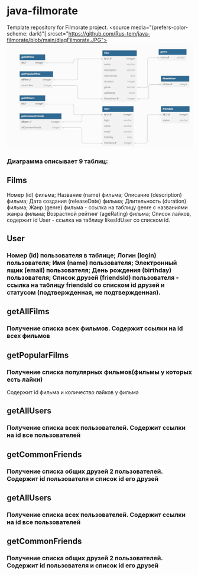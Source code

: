 # java-filmorate
Template repository for Filmorate project.
<picture>
 <source media="(prefers-color-scheme: dark)"[ srcset="https://github.com/Rus-tem/java-filmorate/blob/main/diagFilmorate.JPG">
 <source media="(prefers-color-scheme: light)" srcset="https://github.com/Rus-tem/java-filmorate/blob/main/diagFilmorate.JPG">
 <img alt="YOUR-ALT-TEXT" src="https://github.com/Rus-tem/java-filmorate/blob/main/diagFilmorate.JPG">
</picture>
<H3> Диаграмма описывает 9 таблиц: </H3>
<h2>Films</h2>
 Номер (id) фильма;
 Название (name) фильма;
 Описание (description) фильма;
 Дата создания (releaseDate) фильма;
 Длительность (duration) фильма;
 Жанр (genre) фильма - ссылка на таблицу genre c названиями жанра фильма;
 Возрастной рейтинг (ageRating) фильма;
 Список лайков, содержит id User - ссылка на таблицу likesIdUser со списком id.
</H3>
 <h2>User</h2>
 <H3>
 Номер (id) пользователя в таблице;
 Логин (login) пользователя;
 Имя (name) пользователя;
 Электронный ящик (email) пользователя;
 День рождения (birthday) пользователя;
 Список друзей (friendsId) пользователя - ссылка на таблицу friendsId со списком id друзей и статусом (подтвержденная, не подтвержденная).
</H3>
 <h2>getAllFilms</h2>
 <H3> Получение списка всех фильмов. Содержит ссылки на id всех фильмов</H3>
 <h2>getPopularFilms</h2>
<H3> 
 Получение списка популярных фильмов(фильмы у которых есть лайки)</H3>
 Содержит id фильма и количество лайков у фильма 
 </H3>
  <h2>getAllUsers</h2>
<H3>   Получение списка всех пользователей. Содержит ссылки на id все пользователей</H3>
   <h2>getCommonFriends</h2>
 <H3>  Получение списка общих друзей 2 пользователей. Содержит id пользователя и список id его друзей </H3>
  <h2>getAllUsers</h2>
<H3>   Получение списка всех пользователей. Содержит ссылки на id все пользователей</H3>
   <h2>getCommonFriends</h2>
 <H3>  Получение списка общих друзей 2 пользователей. Содержит id пользователя и список id его друзей </H3>
